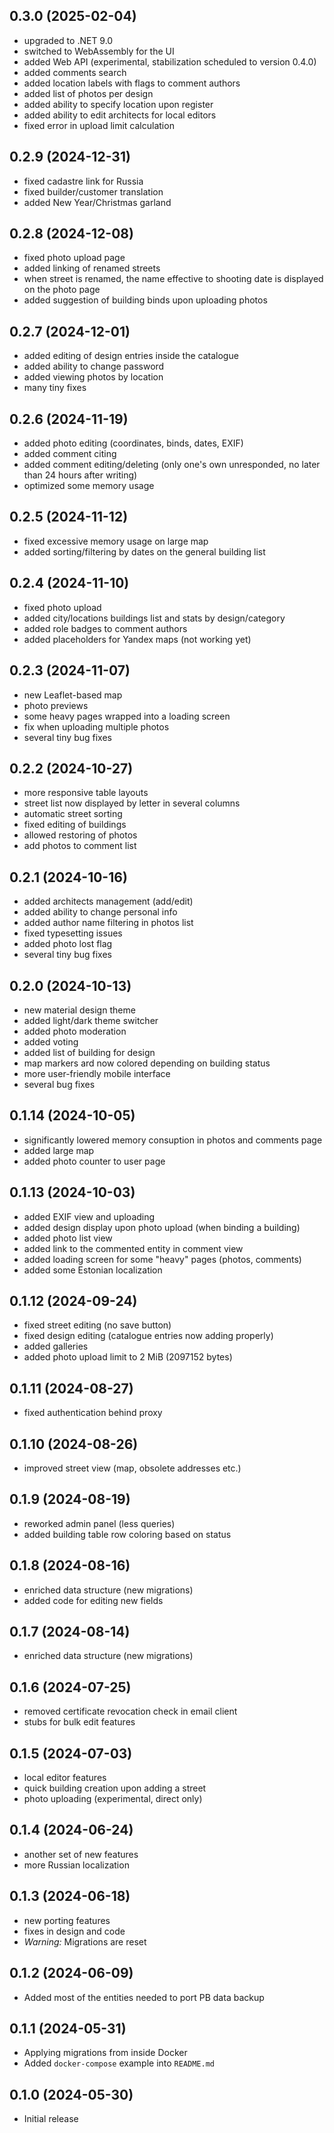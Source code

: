 ## 0.3.0 (2025-02-04)
- upgraded to .NET 9.0
- switched to WebAssembly for the UI
- added Web API (experimental, stabilization scheduled to version 0.4.0)
- added comments search
- added location labels with flags to comment authors
- added list of photos per design
- added ability to specify location upon register 
- added ability to edit architects for local editors
- fixed error in upload limit calculation

## 0.2.9 (2024-12-31)
- fixed cadastre link for Russia
- fixed builder/customer translation
- added New Year/Christmas garland

## 0.2.8 (2024-12-08)
- fixed photo upload page
- added linking of renamed streets
- when street is renamed, the name effective to shooting date is displayed on the photo page
- added suggestion of building binds upon uploading photos

## 0.2.7 (2024-12-01)
- added editing of design entries inside the catalogue
- added ability to change password
- added viewing photos by location
- many tiny fixes

## 0.2.6 (2024-11-19)
- added photo editing (coordinates, binds, dates, EXIF)
- added comment citing
- added comment editing/deleting (only one's own unresponded, no later than 24 hours after writing)
- optimized some memory usage

## 0.2.5 (2024-11-12)
- fixed excessive memory usage on large map
- added sorting/filtering by dates on the general building list

## 0.2.4 (2024-11-10)
- fixed photo upload
- added city/locations buildings list and stats by design/category
- added role badges to comment authors
- added placeholders for Yandex maps (not working yet)

## 0.2.3 (2024-11-07)
- new Leaflet-based map
- photo previews
- some heavy pages wrapped into a loading screen
- fix when uploading multiple photos
- several tiny bug fixes

## 0.2.2 (2024-10-27)
- more responsive table layouts
- street list now displayed by letter in several columns
- automatic street sorting
- fixed editing of buildings
- allowed restoring of photos
- add photos to comment list

## 0.2.1 (2024-10-16)
- added architects management (add/edit)
- added ability to change personal info
- added author name filtering in photos list
- fixed typesetting issues
- added photo lost flag
- several tiny bug fixes

## 0.2.0 (2024-10-13)
- new material design theme
- added light/dark theme switcher
- added photo moderation
- added voting
- added list of building for design
- map markers ard now colored depending on building status
- more user-friendly mobile interface
- several bug fixes

## 0.1.14 (2024-10-05)
- significantly lowered memory consuption in photos and comments page
- added large map 
- added photo counter to user page

## 0.1.13 (2024-10-03)
- added EXIF view and uploading
- added design display upon photo upload (when binding a building)
- added photo list view
- added link to the commented entity in comment view
- added loading screen for some "heavy" pages (photos, comments)
- added some Estonian localization

## 0.1.12 (2024-09-24)
- fixed street editing (no save button)
- fixed design editing (catalogue entries now adding properly)
- added galleries
- added photo upload limit to 2 MiB (2097152 bytes)

## 0.1.11 (2024-08-27)
- fixed authentication behind proxy

## 0.1.10 (2024-08-26)
- improved street view (map, obsolete addresses etc.)

## 0.1.9 (2024-08-19)
- reworked admin panel (less queries)
- added building table row coloring based on status

## 0.1.8 (2024-08-16)
- enriched data structure (new migrations)
- added code for editing new fields

## 0.1.7 (2024-08-14)
- enriched data structure (new migrations)

## 0.1.6 (2024-07-25)
- removed certificate revocation check in email client
- stubs for bulk edit features

## 0.1.5 (2024-07-03)
- local editor features
- quick building creation upon adding a street
- photo uploading (experimental, direct only)

## 0.1.4 (2024-06-24)
- another set of new features
- more Russian localization

## 0.1.3 (2024-06-18)
- new porting features
- fixes in design and code
- *Warning:* Migrations are reset

## 0.1.2 (2024-06-09)
- Added most of the entities needed to port PB data backup

## 0.1.1 (2024-05-31)
- Applying migrations from inside Docker
- Added `docker-compose` example into `README.md`

## 0.1.0 (2024-05-30)
- Initial release